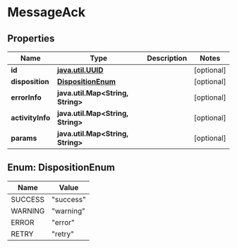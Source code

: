 
# MessageAck

## Properties
Name | Type | Description | Notes
------------ | ------------- | ------------- | -------------
**id** | [**java.util.UUID**](java.util.UUID.md) |  |  [optional]
**disposition** | [**DispositionEnum**](#DispositionEnum) |  |  [optional]
**errorInfo** | **java.util.Map&lt;String, String&gt;** |  |  [optional]
**activityInfo** | **java.util.Map&lt;String, String&gt;** |  |  [optional]
**params** | **java.util.Map&lt;String, String&gt;** |  |  [optional]


<a name="DispositionEnum"></a>
## Enum: DispositionEnum
Name | Value
---- | -----
SUCCESS | &quot;success&quot;
WARNING | &quot;warning&quot;
ERROR | &quot;error&quot;
RETRY | &quot;retry&quot;



